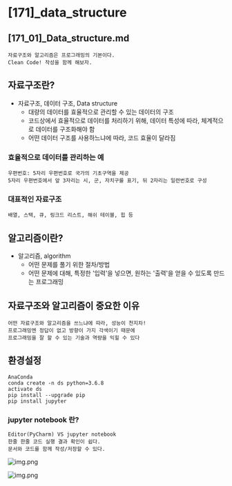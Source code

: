 # [171]_data_structure
## [171_01]_Data_structure.md

    자료구조와 알고리즘은 프로그래밍의 기본이다.
    Clean Code! 작성을 함께 해보자.

## 자료구조란?
* 자료구조, 데이터 구조, Data structure 
  * 대량의 데이터를 효율적으로 관리할 수 있는 데이터의 구조
  * 코드상에서 효율적으로 데이터를 처리하기 위해, 데이터 특성에 따라, 체계적으로 데이터를 구조화해야 함
  * 어떤 데이터 구조를 사용하느냐에 따라, 코드 효율이 달라짐


### 효율적으로 데이터를 관리하는 예
    우편번호: 5자리 우편번호로 국가의 기초구역을 제공
    5자리 우편번호에서 앞 3자리는 시, 군, 자치구를 표기, 뒤 2자리는 일련번호로 구성

### 대표적인 자료구조
    배열, 스택, 큐, 링크드 리스트, 해쉬 테이블, 힙 등

## 알고리즘이란?
* 알고리즘, algorithm
    * 어떤 문제를 풀기 위한 절차/방법
    * 어떤 문제에 대해, 특정한 '입력'을 넣으면, 원하는 '출력'을 얻을 수 있도록 만드는 프로그래밍
    

## 자료구조와 알고리즘이 중요한 이유
    어떤 자료구조와 알고리즘을 쓰느냐에 따라, 성능이 천지차!
    프로그래밍엔 정답이 없고 방향이 가지 각색이기 때문에 
    프로그래밍을 잘 할 수 있는 기술과 역량을 익힐 수 있다

## 환경설정
    AnaConda 
    conda create -n ds python=3.6.8
    activate ds 
    pip install --upgrade pip
    pip install jupyter

### jupyter notebook 란?
    Editor(PyCharm) VS jupyter notebook
    한줄 한줄 코드 실행 결과 확인이 쉽다.
    문서와 코드를 함께 작성/저장할 수 있다.


![img.png](rsc/%5B171_01%5D_Data_structure_01.png)

![img.png](rsc/%5B171_01%5D_Data_structure_02.png)
